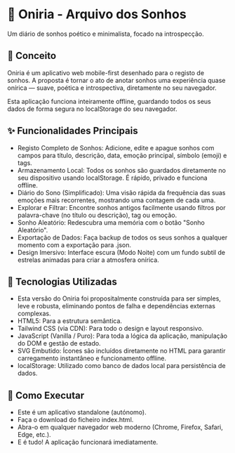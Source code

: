 # 🌙 Oniria - Arquivo dos Sonhos
Um diário de sonhos poético e minimalista, focado na introspecção.

## 💭 Conceito
Oniria é um aplicativo web mobile-first desenhado para o registo de sonhos. A proposta é tornar o ato de anotar sonhos uma experiência quase onírica — suave, poética e introspectiva, diretamente no seu navegador.

Esta aplicação funciona inteiramente offline, guardando todos os seus dados de forma segura no localStorage do seu navegador.

## ✨ Funcionalidades Principais
- Registo Completo de Sonhos: Adicione, edite e apague sonhos com campos para título, descrição, data, emoção principal, símbolo (emoji) e tags.
- Armazenamento Local: Todos os sonhos são guardados diretamente no seu dispositivo usando localStorage. É rápido, privado e funciona offline.
- Diário do Sono (Simplificado): Uma visão rápida da frequência das suas emoções mais recorrentes, mostrando uma contagem de cada uma.
- Explorar e Filtrar: Encontre sonhos antigos facilmente usando filtros por palavra-chave (no título ou descrição), tag ou emoção.
- Sonho Aleatório: Redescubra uma memória com o botão "Sonho Aleatório".
- Exportação de Dados: Faça backup de todos os seus sonhos a qualquer momento com a exportação para .json.
- Design Imersivo: Interface escura (Modo Noite) com um fundo subtil de estrelas animadas para criar a atmosfera onírica.

## 🧠 Tecnologias Utilizadas
- Esta versão do Oniria foi propositalmente construída para ser simples, leve e robusta, eliminando pontos de falha e dependências externas complexas.
- HTML5: Para a estrutura semântica.
- Tailwind CSS (via CDN): Para todo o design e layout responsivo.
- JavaScript (Vanilla / Puro): Para toda a lógica da aplicação, manipulação do DOM e gestão de estado.
- SVG Embutido: Ícones são incluídos diretamente no HTML para garantir carregamento instantâneo e funcionamento offline.
- localStorage: Utilizado como banco de dados local para persistência de dados.

## 🚀 Como Executar
- Este é um aplicativo standalone (autónomo).
- Faça o download do ficheiro index.html.
- Abra-o em qualquer navegador web moderno (Chrome, Firefox, Safari, Edge, etc.).
- E é tudo! A aplicação funcionará imediatamente.

